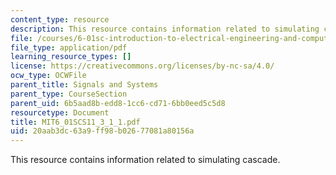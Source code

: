 ```yaml
---
content_type: resource
description: This resource contains information related to simulating cascade.
file: /courses/6-01sc-introduction-to-electrical-engineering-and-computer-science-i-spring-2011/20aab3dc63a9ff98b02677081a80156a_MIT6_01SCS11_3_1_1.pdf
file_type: application/pdf
learning_resource_types: []
license: https://creativecommons.org/licenses/by-nc-sa/4.0/
ocw_type: OCWFile
parent_title: Signals and Systems
parent_type: CourseSection
parent_uid: 6b5aad8b-edd8-1cc6-cd71-6bb0eed5c5d8
resourcetype: Document
title: MIT6_01SCS11_3_1_1.pdf
uid: 20aab3dc-63a9-ff98-b026-77081a80156a
---
```

This resource contains information related to simulating cascade.